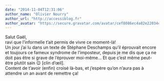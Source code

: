 ```yaml
---
date: "2014-11-04T12:31:06"
author_name: "Olivier Nourry"
author_url: "http://accessiblog.fr"
author_avatar: "https://secure.gravatar.com/avatar/cef8086ec4a82e22034c088b11358aaa?s=48&d=mm&r=g"
---
```

Salut Gaël,  
ravi que l’informelle t’ait permis de vivre ce moment-là!  
Un jour j’ai lu dans un texte de Stéphane Deschamps qu’il éprouvait encore et toujours ce fameux syndrome de l’imposteur, depuis je me dis que ça ne doit pas être si grave de l’éprouver moi-même… Et que c’est même peut-être plutôt sain 😉 \[clin d’œil\].  
Content de t’avoir (enfin) croisé là-bas, et j’espère qu’on n’aura pas à attendre un an avant de remettre ça!